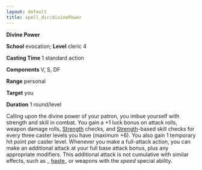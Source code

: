 ```yaml
---
layout: default
title: spell_dir/divinePower
---
```

 **Divine Power**

**School** evocation; **Level** cleric 4

**Casting Time** 1 standard action

**Components** V, S, DF

**Range** personal

**Target** you

**Duration** 1 round/level

Calling upon the divine power of your patron, you imbue yourself with strength and skill in combat. You gain a +1 luck bonus on attack rolls, weapon damage rolls, [Strength](../gettingStarted#_strength) checks, and [Strength](../gettingStarted#_strength)-based skill checks for every three caster levels you have (maximum +6). You also gain 1 temporary hit point per caster level. Whenever you make a full-attack action, you can make an additional attack at your full base attack bonus, plus any appropriate modifiers. This additional attack is not cumulative with similar effects, such as _ [haste](haste#_haste)_ or weapons with the _speed_ special ability.

